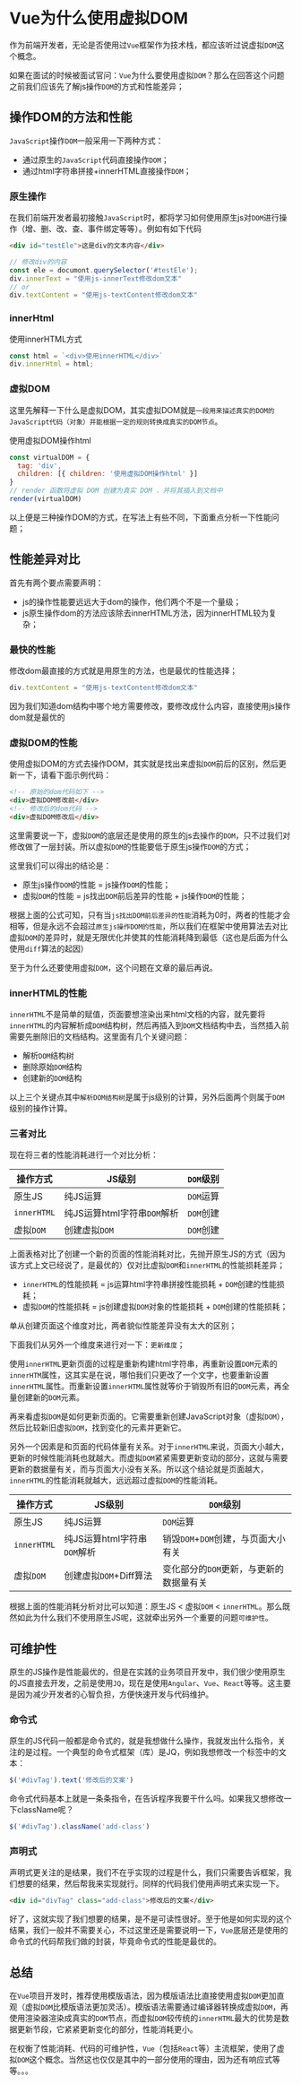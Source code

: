 # Vue为什么使用虚拟DOM

作为前端开发者，无论是否使用过`Vue`框架作为技术栈，都应该听过说虚拟`DOM`这个概念。

如果在面试的时候被面试官问：`Vue`为什么要使用虚拟`DOM`？那么在回答这个问题之前我们应该先了解js操作`DOM`的方式和性能差异；

## 操作DOM的方法和性能

`JavaScript`操作`DOM`一般采用一下两种方式：

- 通过原生的`JavaScript`代码直接操作`DOM`；
- 通过html字符串拼接+innerHTML直接操作`DOM`；

### 原生操作

在我们前端开发者最初接触`JavaScript`时，都将学习如何使用原生js对`DOM`进行操作（增、删、改、查、事件绑定等等）。例如有如下代码

```html
<div id="testEle">这是div的文本内容</div>
```

```js
// 修改div的内容
const ele = documont.querySelector('#testEle');
div.innerText = "使用js-innerText修改dom文本"
// or
div.textContent = "使用js-textContent修改dom文本"

```

### innerHtml

使用innerHTML方式

```js
const html = `<div>使用innerHTML</div>`
div.innerHtml = html;
```

### 虚拟DOM

这里先解释一下什么是虚拟DOM，其实虚拟DOM就是`一段用来描述真实的DOM的JavaScript代码（对象）并能根据一定的规则转换成真实的DOM节点`。

使用虚拟DOM操作html

```js
const virtualDOM = {
  tag: 'div',
  children: [{ children: '使用虚拟DOM操作html' }]
}
// render 函数将虚拟 DOM 创建为真实 DOM ，并将其插入到文档中
render(virtualDOM)

```

以上便是三种操作DOM的方式，在写法上有些不同，下面重点分析一下性能问题；

## 性能差异对比

首先有两个要点需要声明：

- js的操作性能要远远大于dom的操作，他们两个不是一个量级；
- js原生操作dom的方法应该除去innerHTML方法，因为innerHTML较为复杂；

### 最快的性能

修改dom最直接的方式就是用原生的方法，也是最优的性能选择；

```js
div.textContent = "使用js-textContent修改dom文本"
```

因为我们知道dom结构中哪个地方需要修改，要修改成什么内容，直接使用js操作dom就是最优的

### 虚拟DOM的性能

使用虚拟DOM的方式去操作DOM，其实就是找出来虚拟`DOM`前后的区别，然后更新一下，请看下面示例代码：

```html
<!-- 原始的dom代码如下 -->
<div>虚拟DOM修改前</div>
<!-- 修改后的dom代码 -->
<div>虚拟DOM修改后</div>
```

这里需要说一下，虚拟`DOM`的底层还是使用的原生的js去操作的`DOM`，只不过我们对修改做了一层封装。所以虚拟`DOM`的性能要低于原生js操作`DOM`的方式；

这里我们可以得出的结论是：

- 原生js操作`DOM`的性能 = js操作`DOM`的性能；
- 虚拟`DOM`的性能 = js找出`DOM`前后差异的性能 + js操作`DOM`的性能；

根据上面的公式可知，只有当`js找出DOM前后差异的性能`消耗为0时，两者的性能才会相等，但是永远不会超过`原生js操作DOM的性能`，所以我们在框架中使用算法去对比虚拟`DOM`的差异时，就是无限优化并使其的性能消耗降到最低（这也是后面为什么使用`diff`算法的起因）

至于为什么还要使用虚拟`DOM`，这个问题在文章的最后再说。

### innerHTML的性能

`innerHTML`不是简单的赋值，页面要想渲染出来html文档的内容，就先要将`innerHTML`的内容解析成`DOM`结构树，然后再插入到`DOM`文档结构中去，当然插入前需要先删除旧的文档结构。这里面有几个关键问题：

- 解析`DOM`结构树
- 删除原始`DOM`结构
- 创建新的`DOM`结构

以上三个关键点其中`解析DOM结构树`是属于js级别的计算，另外后面两个则属于`DOM`级别的操作计算。

### 三者对比

现在将三者的性能消耗进行一个对比分析：

|操作方式|JS级别|`DOM`级别|
|--|--|--|
|原生JS|纯JS运算|`DOM`运算|
|`innerHTML`|纯JS运算html字符串`DOM`解析|`DOM`创建|
|虚拟`DOM`|创建虚拟`DOM`|`DOM`创建|

上面表格对比了创建一个新的页面的性能消耗对比，先抛开原生JS的方式（因为该方式上文已经说了，是最优的）仅对比虚拟`DOM`和`innerHTML`的性能损耗差异；

- `innerHTML`的性能损耗 = js运算html字符串拼接性能损耗 + `DOM`创建的性能损耗；
- 虚拟`DOM`的性能损耗 = js创建虚拟`DOM`对象的性能损耗 + `DOM`创建的性能损耗；

单从创建页面这个维度对比，两者貌似性能差异没有太大的区别；

下面我们从另外一个维度来进行对一下：`更新维度`；

使用`innerHTML`更新页面的过程是重新构建html字符串，再重新设置`DOM`元素的`innerHTM`属性，这其实是在说，哪怕我们只更改了一个文字，也要重新设置`innerHTML`属性。而重新设置`innerHTML`属性就等价于销毁所有旧的`DOM`元素，再全量创建新的`DOM`元素。

再来看虚拟`DOM`是如何更新页面的。它需要重新创建JavaScript对象（虚拟`DOM`），然后比较新旧虚拟`DOM`，找到变化的元素并更新它。

另外一个因素是和页面的代码体量有关系。对于`innerHTML`来说，页面大小越大，更新的时候性能消耗也就越大。而虚拟`DOM`紧紧需要更新变动的部分，这就与需要更新的数据量有关，而与页面大小没有关系。所以这个结论就是页面越大，`innerHTML`的性能消耗就越大，远远超过虚拟`DOM`的性能消耗。

|操作方式|JS级别|`DOM`级别|
|--|--|--|
|原生JS|纯JS运算|`DOM`运算|
|`innerHTML`|纯JS运算html字符串`DOM`解析|销毁`DOM`+`DOM`创建，与页面大小有关|
|虚拟`DOM`|创建虚拟`DOM`+Diff算法|变化部分的`DOM`更新，与更新的数据量有关|

根据上面的性能消耗分析对比可以知道：原生JS < 虚拟`DOM` < `innerHTML`。那么既然如此为什么我们不使用原生JS呢，这就牵出另外一个重要的问题`可维护性`。

## 可维护性

原生的JS操作是性能最优的，但是在实践的业务项目开发中，我们很少使用原生的JS直接去开发，之前是使用`JQ`，现在是使用`Angular`、`Vue`、`React`等等。这主要是因为减少开发者的心智负担，方便快速开发与代码维护。

### 命令式

原生的JS代码一般都是命令式的，就是我想做什么操作，我就发出什么指令，关注的是过程。一个典型的命令式框架（库）是JQ，例如我想修改一个标签中的文本：

```js
$('#divTag').text('修改后的文案')
```

命令式代码基本上就是一条条指令，在告诉程序我要干什么吗。如果我又想修改一下className呢？

```js
$('#divTag').className('add-class')
```

### 声明式

声明式更关注的是结果，我们不在乎实现的过程是什么，我们只需要告诉框架，我们想要的结果，然后帮我来实现就行。同样的代码我们使用声明式来实现一下。

```html
<div id="divTag" class="add-class">修改后的文案</div>
```

好了，这就实现了我们想要的结果，是不是可读性很好。至于他是如何实现的这个结果，我们一般并不需要关心，不过这里还是需要说明一下，`Vue`底层还是使用的命令式的代码帮我们做的封装，毕竟命令式的性能是最优的。

## 总结

在`Vue`项目开发时，推荐使用模版语法，因为模版语法比直接使用虚拟`DOM`更加直观（虚拟`DOM`比模版语法更加灵活）。模版语法需要通过编译器转换成虚拟`DOM`，再使用渲染器渲染成真实的`DOM`节点，而虚拟`DOM`较传统的`innerHTML`最大的优势是数据更新节段，它紧紧更新变化的部分，性能消耗更小。

在权衡了性能消耗、代码的可维护性，`Vue`（包括`React`等）主流框架，使用了虚拟`DOM`这个概念。当然这也仅仅是其中的一部分使用的理由，因为还有响应式等等。。。